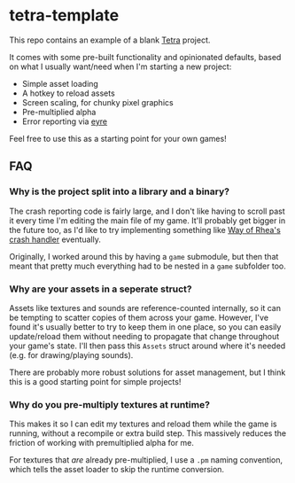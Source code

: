# tetra-template

This repo contains an example of a blank [Tetra](https://github.com/17cupsofcoffee/tetra) project.

It comes with some pre-built functionality and opinionated defaults, based on what I usually
want/need when I'm starting a new project:

* Simple asset loading
* A hotkey to reload assets
* Screen scaling, for chunky pixel graphics
* Pre-multiplied alpha
* Error reporting via [eyre](https://github.com/yaahc/eyre)

Feel free to use this as a starting point for your own games!

## FAQ

### Why is the project split into a library and a binary?

The crash reporting code is fairly large, and I don't like having to scroll past it every time I'm editing the main file of my game. It'll probably get bigger in the future too, as I'd like to try implementing something like [Way of Rhea's crash handler](https://www.anthropicstudios.com/2021/03/05/crash-reporter/) eventually.

Originally, I worked around this by having a `game` submodule, but then that meant that pretty much everything had to be nested in a `game` subfolder too.

### Why are your assets in a seperate struct?

Assets like textures and sounds are reference-counted internally, so it can be tempting to scatter copies of them across your game. However, I've found it's usually better to try to keep them in one place, so you can easily update/reload them without needing to propagate that change throughout your game's state. I'll then pass this `Assets` struct around where it's needed (e.g. for drawing/playing sounds).

There are probably more robust solutions for asset management, but I think this is a good starting point for simple projects!

### Why do you pre-multiply textures at runtime?

This makes it so I can edit my textures and reload them while the game is running, without a recompile or extra build step. This massively reduces the friction of working with premultiplied alpha for me.

For textures that *are* already pre-multiplied, I use a `.pm` naming convention, which tells the asset loader to skip the runtime conversion.